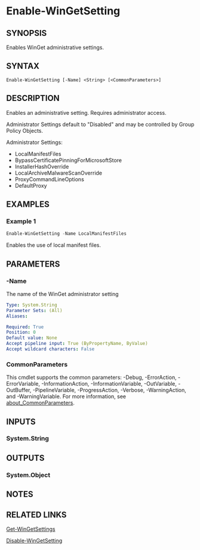 ﻿---
external help file: Microsoft.WinGet.Client.Cmdlets.dll-Help.xml
Module Name: Microsoft.WinGet.Client
online version:
schema: 2.0.0
---

# Enable-WinGetSetting

## SYNOPSIS

Enables WinGet administrative settings.

## SYNTAX

```
Enable-WinGetSetting [-Name] <String> [<CommonParameters>]
```

## DESCRIPTION

Enables an administrative setting. Requires administrator access.

Administrator Settings default to "Disabled" and may be controlled by Group Policy Objects.

Administrator Settings:

* LocalManifestFiles
* BypassCertificatePinningForMicrosoftStore
* InstallerHashOverride
* LocalArchiveMalwareScanOverride
* ProxyCommandLineOptions
* DefaultProxy

## EXAMPLES

### Example 1

```powershell
Enable-WinGetSetting -Name LocalManifestFiles
```

Enables the use of local manifest files.

## PARAMETERS

### -Name

The name of the WinGet administrator setting

```yaml
Type: System.String
Parameter Sets: (All)
Aliases:

Required: True
Position: 0
Default value: None
Accept pipeline input: True (ByPropertyName, ByValue)
Accept wildcard characters: False
```

### CommonParameters

This cmdlet supports the common parameters: -Debug, -ErrorAction, -ErrorVariable,
-InformationAction, -InformationVariable, -OutVariable, -OutBuffer, -PipelineVariable,
-ProgressAction, -Verbose, -WarningAction, and -WarningVariable. For more information, see
[about_CommonParameters](http://go.microsoft.com/fwlink/?LinkID=113216).

## INPUTS

### System.String

## OUTPUTS

### System.Object

## NOTES

## RELATED LINKS

[Get-WinGetSettings](Get-WinGetSettings.md)

[Disable-WinGetSetting](Disable-WinGetSetting)
